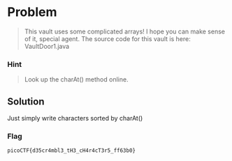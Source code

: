 # Problem

> This vault uses some complicated arrays! I hope you can make sense of it, special agent. The source code for this vault is here: VaultDoor1.java

### Hint

> Look up the charAt() method online.

## Solution

Just simply write characters sorted by charAt()

### Flag

`picoCTF{d35cr4mbl3_tH3_cH4r4cT3r5_ff63b0}`
